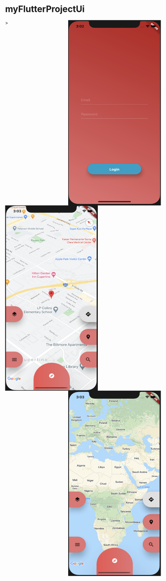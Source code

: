 # myFlutterProjectUi
<img src="screan1.png" width="300" height="600"   align="right">
<img src="screan2.png" width="300" height="600"   align="left">>
<img src="screan2_2.png"width="300" height="600" align="right">







